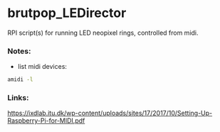 # brutpop_LEDirector
RPI script(s) for running LED neopixel rings, controlled from midi.


### Notes:

- list midi devices:
```bash
amidi -l
```

### Links:

https://ixdlab.itu.dk/wp-content/uploads/sites/17/2017/10/Setting-Up-Raspberry-Pi-for-MIDI.pdf

